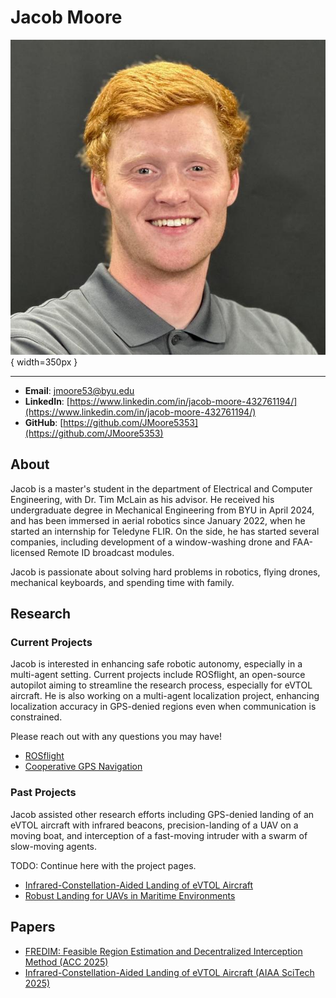# Jacob Moore

![](../assets/jacob_moore.jpg){ width=350px }

---

- **Email**: jmoore53@byu.edu
- **LinkedIn**: [https://www.linkedin.com/in/jacob-moore-432761194/](https://www.linkedin.com/in/jacob-moore-432761194/)
- **GitHub**: [https://github.com/JMoore5353](https://github.com/JMoore5353)

## About

Jacob is a master's student in the department of Electrical and Computer Engineering, with Dr. Tim McLain as his advisor.
He received his undergraduate degree in Mechanical Engineering from BYU in April 2024, and has been immersed in aerial robotics since January 2022, when he started an internship for Teledyne FLIR.
On the side, he has started several companies, including development of a window-washing drone and FAA-licensed Remote ID broadcast modules.

Jacob is passionate about solving hard problems in robotics, flying drones, mechanical keyboards, and spending time with family.

## Research

### Current Projects
Jacob is interested in enhancing safe robotic autonomy, especially in a multi-agent setting.
Current projects include ROSflight, an open-source autopilot aiming to streamline the research process, especially for eVTOL aircraft.
He is also working on a multi-agent localization project, enhancing localization accuracy in GPS-denied regions even when communication is constrained.

Please reach out with any questions you may have!

- [ROSflight](https://rosflight.org/)
- [Cooperative GPS Navigation](../../research/projects/cooperative_gps_denied_nav.md)

### Past Projects
Jacob assisted other research efforts including GPS-denied landing of an eVTOL aircraft with infrared beacons, precision-landing of a UAV on a moving boat, and interception of a fast-moving intruder with a swarm of slow-moving agents.

TODO: Continue here with the project pages.

- [Infrared-Constellation-Aided Landing of eVTOL Aircraft](../../research/current_projects/{project_name_here}.md)
- [Robust Landing for UAVs in Maritime Environments](../../research/current_projects/{project_name_here}.md)

## Papers

- [FREDIM: Feasible Region Estimation and Decentralized Interception Method (ACC 2025)]()
- [Infrared-Constellation-Aided Landing of eVTOL Aircraft (AIAA SciTech 2025)](https://arc.aiaa.org/doi/10.2514/6.2025-1538)
